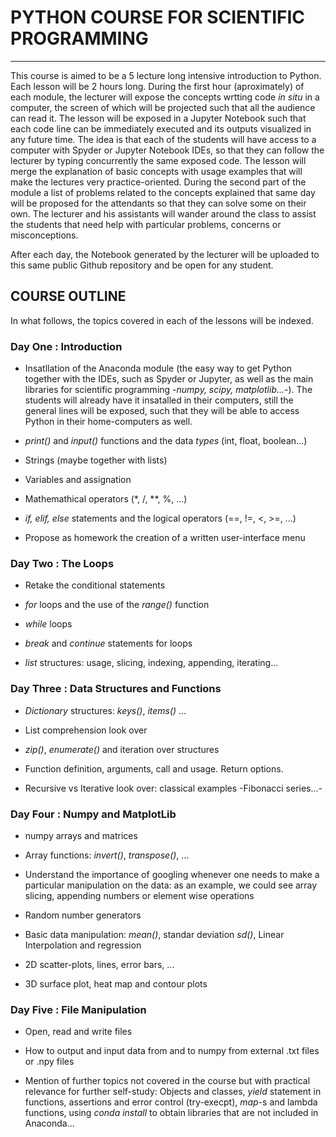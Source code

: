 # PYTHON COURSE FOR SCIENTIFIC PROGRAMMING  
-----------------------------------------------

This course is aimed to be a 5 lecture long intensive introduction to Python. Each lesson will be 2 hours long. During the first hour (aproximately) of each module, the lecturer will expose the concepts wrtting code *in situ* in a computer, the screen of which will be projected such that all the audience can read it. The lesson will be exposed in a Jupyter Notebook such that each code line can be immediately executed and its outputs visualized in any future time. The idea is that each of the students will have access to a computer with Spyder or Jupyter Notebook IDEs, so that they can follow the lecturer by typing concurrently the same exposed code. The lesson will merge the explanation of basic concepts with usage examples that will make the lectures very practice-oriented. During the second part of the module a list of problems related to the concepts explained that same day will be proposed for the attendants so that they can solve some on their own. The lecturer and his assistants will wander around the class to assist the students that need help with particular problems, concerns or misconceptions.

After each day, the Notebook generated by the lecturer will be uploaded to this same public Github repository and be open for any student.

## COURSE OUTLINE
In what follows, the topics covered in each of the lessons will be indexed.

### Day One : Introduction
- Insatllation of the Anaconda module (the easy way to get Python together with the IDEs, such as Spyder or Jupyter, as well as the main libraries for scientific programming -*numpy, scipy, matplotlib...*-). The students will already have it insatalled in their computers, still the general lines will be exposed, such that they will be able to access Python in their home-computers as well.

- *print()* and *input()* functions and the data *types* (int, float, boolean...)

- Strings (maybe together with lists)

- Variables and assignation

- Mathemathical operators (*, /, **, %, ...)

- *if, elif, else* statements and the logical operators (==, !=, <, >=, ...)

- Propose as homework the creation of a written user-interface menu

### Day Two : The Loops
- Retake the conditional statements  

- *for* loops and the use of the *range()* function

- *while* loops

- *break* and *continue* statements for loops

- *list* structures: usage, slicing, indexing, appending, iterating...

### Day Three : Data Structures and Functions
- *Dictionary* structures: *keys()*, *items()* ...

- List comprehension look over

- *zip()*, *enumerate()* and iteration over structures

- Function definition, arguments, call and usage. Return options.

- Recursive vs Iterative look over: classical examples -Fibonacci series...-

### Day Four : Numpy and MatplotLib
- numpy arrays and matrices

- Array functions: *invert()*, *transpose()*, ...

- Understand the importance of googling whenever one needs to make a particular manipulation on the data: as an example, we could see array slicing, appending numbers or element wise operations

- Random number generators

- Basic data manipulation: *mean()*, standar deviation *sd()*, Linear Interpolation and regression

- 2D scatter-plots, lines, error bars, ...

- 3D surface plot, heat map and contour plots

### Day Five : File Manipulation
- Open, read and write files

- How to output and input data from and to numpy from external .txt files or .npy files

- Mention of further topics not covered in the course but with practical relevance for further self-study: Objects and classes, *yield* statement in functions, assertions and error control (try-execpt), *map*-s and lambda functions, using *conda install* to obtain libraries that are not included in Anaconda...



